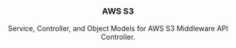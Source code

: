 <h3 align="center">AWS S3</h3>

  <p align="center">
Service, Controller, and Object Models for AWS S3 Middleware API Controller. 
  </p>
</div>

